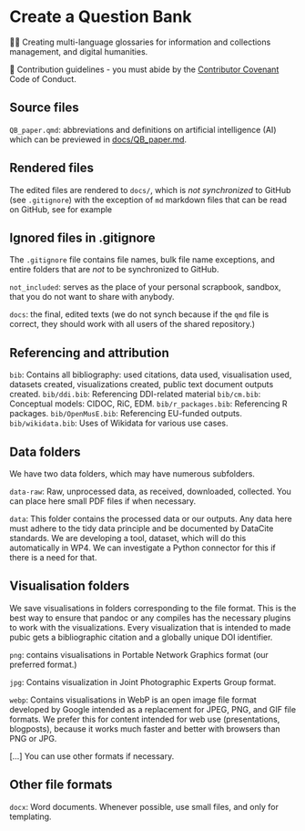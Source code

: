 # Create a Question Bank
🙋‍♀️ Creating multi-language glossaries for information and collections management, and digital humanities.

🌈 Contribution guidelines - you must abide by the [Contributor Covenant](https://www.contributor-covenant.org/version/2/1/code_of_conduct/) Code of Conduct.

## Source files
`QB_paper.qmd`: abbreviations and definitions on artificial intelligence (AI) which can be previewed in [docs/QB_paper.md](https://github.com/dataobservatory-eu/questionbank_papers/blob/main/docs/QB_paper.md).


## Rendered files

The edited files are rendered to `docs/`, which is _not synchronized_ to GitHub (see `.gitignore`) with the exception of `md` markdown files that can be read on GitHub, see for example 

## Ignored files in .gitignore
The `.gitignore` file contains file names, bulk file name exceptions, and entire folders that are *not* to be synchronized to GitHub.

`not_included`: serves as the place of your personal scrapbook, sandbox, that you do not want to share with anybody.

`docs`: the final,  edited texts (we do not synch because if the `qmd` file is correct, they should work with all users of the shared repository.)

## Referencing and attribution

`bib`: Contains all bibliography: used citations, data used, visualisation used, datasets created, visualizations created, public text document outputs created.
`bib/ddi.bib`: Referencing DDI-related material
`bib/cm.bib`: Conceptual models: CIDOC, RiC, EDM.
`bib/r_packages.bib`: Referencing R packages.
`bib/OpenMusE.bib`: Referencing EU-funded outputs.
`bib/wikidata.bib`: Uses of Wikidata for various use cases.

## Data folders

We have two data folders, which may have numerous subfolders.

`data-raw`:  Raw, unprocessed data, as received, downloaded, collected. You can place here small PDF files if when necessary.

`data`: This folder contains the processed data or our outputs.  Any data here must adhere to the tidy data principle and be documented by DataCite standards.  We are developing a tool, dataset, which will do this automatically in WP4.  We can investigate a Python connector for this if there is a need for that.

## Visualisation folders

We save visualisations in folders corresponding to the file format. This is the best way to ensure that pandoc or any compiles has the necessary plugins to work with the visualizations. Every visualization that is intended to made pubic gets a bibliographic citation and a globally unique DOI identifier. 

`png`: contains visualisations in Portable Network Graphics format (our preferred format.)

`jpg`: Contains visualization in Joint Photographic Experts Group format.

`webp`: Contains visualisations in WebP is an open image file format developed by Google intended as a replacement for JPEG, PNG, and GIF file formats.  We prefer this for content intended for web use (presentations, blogposts), because it works much faster and better with browsers than PNG or JPG.

[…] You can use other formats if necessary.


## Other file formats

`docx`: Word documents.  Whenever possible, use small files, and only for templating.
